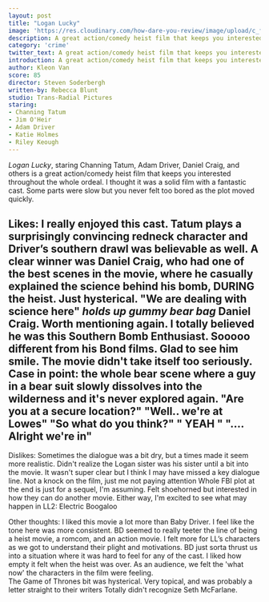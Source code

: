 ```yaml
---
layout: post
title: "Logan Lucky"
image: 'https://res.cloudinary.com/how-dare-you-review/image/upload/c_fill,h_368,w_700/v1529785531/logan-lucky-2.jpg'
description: A great action/comedy heist film that keeps you interested throughout the whole ordeal.
category: 'crime'
twitter_text: A great action/comedy heist film that keeps you interested throughout the whole ordeal.
introduction: A great action/comedy heist film that keeps you interested throughout the whole ordeal.
author: Kleon Van
score: 85
director: Steven Soderbergh
written-by: Rebecca Blunt
studio: Trans-Radial Pictures
staring: 
- Channing Tatum
- Jim O'Heir
- Adam Driver
- Katie Holmes
- Riley Keough
---
```


*Logan Lucky*, staring Channing Tatum, Adam Driver, Daniel Craig, and others is a great action/comedy heist film that keeps you interested throughout the whole ordeal. I thought it was a solid film with a fantastic cast. Some parts were slow but you never felt too bored as the plot moved quickly.

Likes:
I really enjoyed this cast. Tatum plays a surprisingly convincing redneck character and Driver’s southern drawl was believable as well. A clear winner was Daniel Craig, who had one of the best scenes in the movie, where he casually explained the science behind his bomb, DURING the heist. Just hysterical. 
"We are dealing with science here" *holds up gummy bear bag* 
Daniel Craig. Worth mentioning again. I totally believed he was this Southern Bomb Enthusiast. Sooooo different from his Bond films. Glad to see him smile. 
The movie didn't take itself too seriously. Case in point: the whole bear scene where a guy in a bear suit slowly dissolves into the wilderness and it's never explored again. 
"Are you at a secure location?" "Well.. we're at Lowes"
"So what do you think?"  " YEAH "   ".... Alright we're in"
-           
Dislikes:
Sometimes the dialogue was a bit dry, but a times made it seem more realistic.
Didn't realize the Logan sister was his sister until a bit into the movie. It wasn't super clear but I think I may have missed a key dialogue line. Not a knock on the film, just me not paying attention
Whole FBI plot at the end is just for a sequel, I'm assuming. Felt shoehorned but interested in how they can do another movie. Either way, I'm excited to see what may happen in LL2: Electric Boogaloo


Other thoughts:
I liked this movie a lot more than Baby Driver. I feel like the tone here was more consistent. BD seemed to really teeter the line of being a heist movie, a romcom, and an action movie. I felt more for LL’s characters as we got to understand their plight and motivations. BD just sorta thrust us into a situation where it was hard to feel for any of the cast. 
I liked how empty it felt when the heist was over. As an audience, we felt the 'what now' the characters in the film were feeling.  
The Game of Thrones bit was hysterical. Very topical, and was probably a letter straight to their writers
Totally didn't recognize Seth McFarlane.

